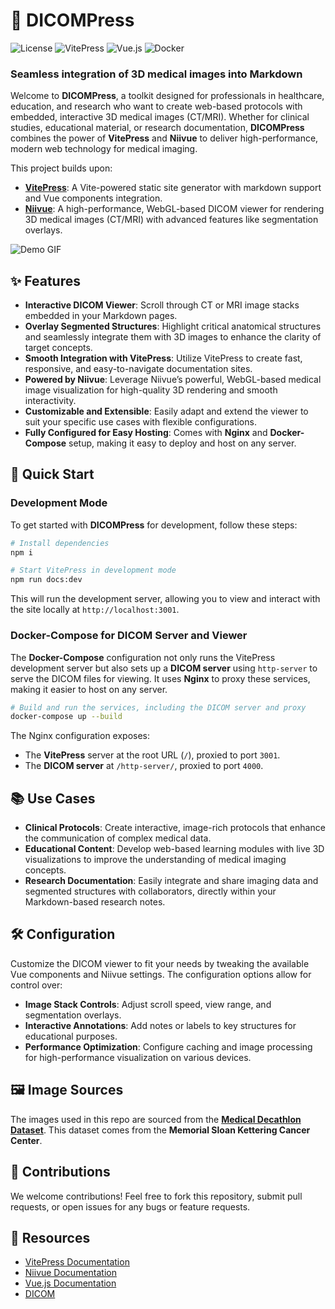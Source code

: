 # 🩻 DICOMPress

![License](https://img.shields.io/badge/license-MIT-blue.svg) ![VitePress](https://img.shields.io/badge/VitePress-Framework-blue) ![Vue.js](https://img.shields.io/badge/Vue.js-Frontend-green) ![Docker](https://img.shields.io/badge/Docker-Easy--Deployment-blue)

### Seamless integration of 3D medical images into Markdown

Welcome to **DICOMPress**, a toolkit designed for professionals in healthcare, education, and research who want to create web-based protocols with embedded, interactive 3D medical images (CT/MRI). Whether for clinical studies, educational material, or research documentation, **DICOMPress** combines the power of **VitePress** and **Niivue** to deliver high-performance, modern web technology for medical imaging.

This project builds upon:
- **[VitePress](https://github.com/vuejs/vitepress)**: A Vite-powered static site generator with markdown support and Vue components integration.
- **[Niivue](https://github.com/niivue/niivue)**: A high-performance, WebGL-based DICOM viewer for rendering 3D medical images (CT/MRI) with advanced features like segmentation overlays.

![Demo GIF](../../assets/gif/demo.gif)

## ✨ Features

- **Interactive DICOM Viewer**: Scroll through CT or MRI image stacks embedded in your Markdown pages.
- **Overlay Segmented Structures**: Highlight critical anatomical structures and seamlessly integrate them with 3D images to enhance the clarity of target concepts.
- **Smooth Integration with VitePress**: Utilize VitePress to create fast, responsive, and easy-to-navigate documentation sites.
- **Powered by Niivue**: Leverage Niivue’s powerful, WebGL-based medical image visualization for high-quality 3D rendering and smooth interactivity.
- **Customizable and Extensible**: Easily adapt and extend the viewer to suit your specific use cases with flexible configurations.
- **Fully Configured for Easy Hosting**: Comes with **Nginx** and **Docker-Compose** setup, making it easy to deploy and host on any server.

## 🚀 Quick Start

### Development Mode

To get started with **DICOMPress** for development, follow these steps:

```bash
# Install dependencies
npm i

# Start VitePress in development mode
npm run docs:dev
```

This will run the development server, allowing you to view and interact with the site locally at `http://localhost:3001`.

### Docker-Compose for DICOM Server and Viewer

The **Docker-Compose** configuration not only runs the VitePress development server but also sets up a **DICOM server** using `http-server` to serve the DICOM files for viewing. It uses **Nginx** to proxy these services, making it easier to host on any server.

```bash
# Build and run the services, including the DICOM server and proxy
docker-compose up --build
```

The Nginx configuration exposes:
- The **VitePress** server at the root URL (`/`), proxied to port `3001`.
- The **DICOM server** at `/http-server/`, proxied to port `4000`.

## 📚 Use Cases

- **Clinical Protocols**: Create interactive, image-rich protocols that enhance the communication of complex medical data.
- **Educational Content**: Develop web-based learning modules with live 3D visualizations to improve the understanding of medical imaging concepts.
- **Research Documentation**: Easily integrate and share imaging data and segmented structures with collaborators, directly within your Markdown-based research notes.

## 🛠 Configuration

Customize the DICOM viewer to fit your needs by tweaking the available Vue components and Niivue settings. The configuration options allow for control over:

- **Image Stack Controls**: Adjust scroll speed, view range, and segmentation overlays.
- **Interactive Annotations**: Add notes or labels to key structures for educational purposes.
- **Performance Optimization**: Configure caching and image processing for high-performance visualization on various devices.

## 🖼 Image Sources

The images used in this repo are sourced from the **[Medical Decathlon Dataset](http://medicaldecathlon.com/)**. This dataset comes from the **Memorial Sloan Kettering Cancer Center**.

## 🤝 Contributions

We welcome contributions! Feel free to fork this repository, submit pull requests, or open issues for any bugs or feature requests.

## 🔗 Resources

- [VitePress Documentation](https://vitepress.vuejs.org/)
- [Niivue Documentation](https://niivue.github.io/niivue/)
- [Vue.js Documentation](https://vuejs.org/)
- [DICOM](https://www.dicomstandard.org/)
